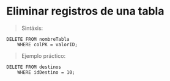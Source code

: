 # Eliminar registros de una tabla

> Sintáxis:  

    DELETE FROM nombreTabla  
        WHERE colPK = valorID;

> Ejemplo práctico: 

    DELETE FROM destinos  
        WHERE idDestino = 10;